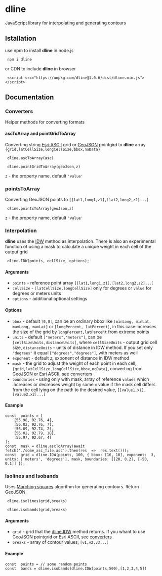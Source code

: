 # dline
JavaScript library for  interpolating and generating contours
## Istallation
  use npm to install **dline** in node.js 
```
 npm i dline
```
 or CDN to include **dline** in browser
```
 <script src="https://unpkg.com/dline@1.0.6/dist/dline.min.js"></script>
```
## Documentation
### Converters
Helper methods for converting formats
#### ascToArray and pointGridToArray
Converting string [Esri ASCII](https://en.wikipedia.org/wiki/Esri_grid) grid or [GeoJSON](https://geojson.org/) pointgird to **dline** array `{grid,latCellSize,longCellSize,bbox,noData}`
```
 dline.ascToArray(asc)
```
```
 dline.pointGridToArray(geoJson,z)
```
`z` -  the property name, default `'value'`

### pointsToArray

Converting GeoJSON points to `[[lat1,long1,z1],[lat2,long2,z2]...]`
```
 dline.pointsToArray(geoJson,z)
```
`z` -  the property name, default `'value'`

### Interpolation

  **dline** uses the [IDW](https://en.wikipedia.org/wiki/Inverse_distance_weighting) method as interpolation. There is also an experimental function of using a mask to calculate a unique weight in each cell of the output grid

```
 dline.IDW(points, cellSize, options);
```
#### Arguments
 - `points` - reference point array `[[lat1,long1,z1],[lat2,long2,z2]...]`
 - `cellSize` - `[latCellSize,longCellSize]` only for degrees or `value` for degrees or meters units
 - `options` - additional optional settings

#### Options
 - `bbox` - default `[0,0]`, can be an ordinary bbox like `[minLong, minLat, maxLong, maxLat]`  or `[longPercent, latPercent]`, in this case increases the size of the grid by `longPercent,latPercent` from extreme points
 - `units` - default `["meters","meters"]`, can be `[cellSizeUnits,distanceUnits]`, where `cellSizeUnits` - output grid cell size, `distanceUnits` - units of distance in IDW method. If you set only  `"degrees"` it equal `["degrees","degrees"]`, with meters as well
 - `exponent` - default `2`,  exponent of distance in IDW method
 - `mask` - the grid to adjust the weight of each point in each cell, `{grid,latCellSize,longCellSize,bbox,noData}`, converting from GeoJSON or Esri ASCII, see [converters](#converters)
 - `boundaries` - using only with mask, array of reference `values` which increases or decreases weight by some `x` value if the mask cell differs from the cell lying on the path to the desired value, `[[value1,x1],[value2,x2]...]`

#### Example
```
const  points = [
	[55.98, 92.76, 4],
	[56.02, 92.76, 7],
	[56.09, 92.74, 2],
	[56.02, 92.79, 18],
	[55.97, 92.67, 4]
];
const  mask = dline.ascToArray(await  fetch('./some_asc_file.asc').then(res  =>  res.text()));
const  grid = dline.IDW(points, 100, { bbox: [10, 10], exponent:  3, units: ['meters', 'degrees'], mask, boundaries: [[20, 0.2], [-50, 0.1]] });
```
### Isolines and Isobands

Uses [Marching squares](https://en.wikipedia.org/wiki/Marching_squares) algorithm for generating contours. Return GeoJSON.
```
 dline.isolines(grid,breaks)
```
```
 dline.isobands(grid,breaks)
```
#### Arguments
 - `grid` - grid that the [dline.IDW](#interpolation) method returns. If you whant to use GeoJSON pointgrid or Esri ASCII, see [converters](#converters)
 - `breaks` - array of contour values,  `[v1,v2,v3...]`  

#### Example
```
const  points = // some random points
const  bands = dline.isobands(dline.IDW(points,500),[1,2,3,4,5])
```
